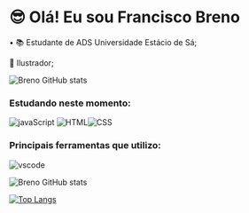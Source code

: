 
<h1 align="left"> 😎 Olá! Eu sou Francisco Breno </h1>
<p>• 📚 Estudante de ADS Universidade Estácio de Sá;</p>
<p> 🎨 Ilustrador;</p>

![Breno GitHub stats](https://github-readme-stats.vercel.app/api?username=BrenoLira01&show_icons=true&theme=dark)

### Estudando neste momento:

![javaScript](https://camo.githubusercontent.com/9d07c04bdd98c662d5df9d4e1cc1de8446ffeaebca330feb161f1fb8e1188204/68747470733a2f2f696d672e736869656c64732e696f2f62616467652f4a6176615363726970742d4637444631453f7374796c653d666f722d7468652d6261646765266c6f676f3d6a617661736372697074266c6f676f436f6c6f723d626c61636b)
![HTML](https://camo.githubusercontent.com/d63d473e728e20a286d22bb2226a7bf45a2b9ac6c72c59c0e61e9730bfe4168c/68747470733a2f2f696d672e736869656c64732e696f2f62616467652f48544d4c352d4533344632363f7374796c653d666f722d7468652d6261646765266c6f676f3d68746d6c35266c6f676f436f6c6f723d7768697465)![CSS](https://camo.githubusercontent.com/3a0f693cfa032ea4404e8e02d485599bd0d192282b921026e89d271aaa3d7565/68747470733a2f2f696d672e736869656c64732e696f2f62616467652f435353332d3135373242363f7374796c653d666f722d7468652d6261646765266c6f676f3d63737333266c6f676f436f6c6f723d7768697465)

### Principais ferramentas que utilizo:

![vscode](https://camo.githubusercontent.com/cb7e7d7f5928de54079688f71a4b3904fc52d7bced80a788b8ed1463e903e87d/68747470733a2f2f696d672e736869656c64732e696f2f62616467652f7673636f64652d3432383546343f7374796c653d666f722d7468652d6261646765266c6f676f3d7673636f6465266c6f676f436f6c6f723d7768697465)

![Breno GitHub stats](https://github-readme-stats.vercel.app/api?username=BrenoLira01&show_icons=true&theme=dark)


[![Top Langs](https://github-readme-stats.vercel.app/api/top-langs/?username=BrenoLira01)](https://github.com/anuraghazra/github-readme-stats)
